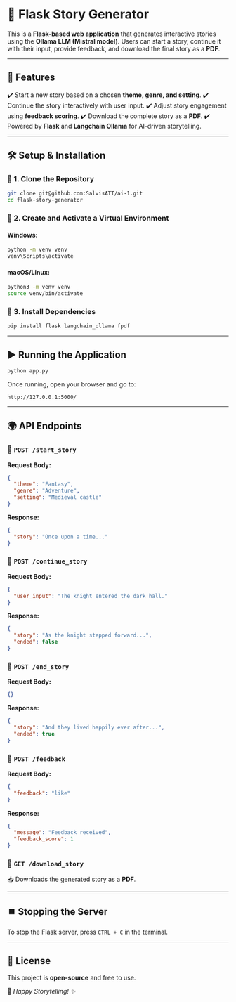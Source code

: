 # 📖 Flask Story Generator

This is a **Flask-based web application** that generates interactive stories using the **Ollama LLM (Mistral model)**. Users can start a story, continue it with their input, provide feedback, and download the final story as a **PDF**.

---

## 🚀 Features
✔️ Start a new story based on a chosen **theme, genre, and setting**.
✔️ Continue the story interactively with user input.
✔️ Adjust story engagement using **feedback scoring**.
✔️ Download the complete story as a **PDF**.
✔️ Powered by **Flask** and **Langchain Ollama** for AI-driven storytelling.

---

## 🛠️ Setup & Installation

### 🔹 1. Clone the Repository
```sh
git clone git@github.com:SalvisATT/ai-1.git
cd flask-story-generator
```

### 🔹 2. Create and Activate a Virtual Environment

#### Windows:
```sh
python -m venv venv
venv\Scripts\activate
```

#### macOS/Linux:
```sh
python3 -m venv venv
source venv/bin/activate
```

### 🔹 3. Install Dependencies
```sh
pip install flask langchain_ollama fpdf
```

---

## ▶️ Running the Application
```sh
python app.py
```
Once running, open your browser and go to:
```
http://127.0.0.1:5000/
```

---

## 🌍 API Endpoints

### 📌 `POST /start_story`
**Request Body:**
```json
{
  "theme": "Fantasy",
  "genre": "Adventure",
  "setting": "Medieval castle"
}
```
**Response:**
```json
{
  "story": "Once upon a time..."
}
```

### 📌 `POST /continue_story`
**Request Body:**
```json
{
  "user_input": "The knight entered the dark hall."
}
```
**Response:**
```json
{
  "story": "As the knight stepped forward...",
  "ended": false
}
```

### 📌 `POST /end_story`
**Request Body:**
```json
{}
```
**Response:**
```json
{
  "story": "And they lived happily ever after...",
  "ended": true
}
```

### 📌 `POST /feedback`
**Request Body:**
```json
{
  "feedback": "like"  
}
```
**Response:**
```json
{
  "message": "Feedback received",
  "feedback_score": 1
}
```

### 📌 `GET /download_story`
📥 Downloads the generated story as a **PDF**.

---

## ⏹️ Stopping the Server
To stop the Flask server, press `CTRL + C` in the terminal.

---

## 📜 License
This project is **open-source** and free to use.

📌 *Happy Storytelling! ✨*
